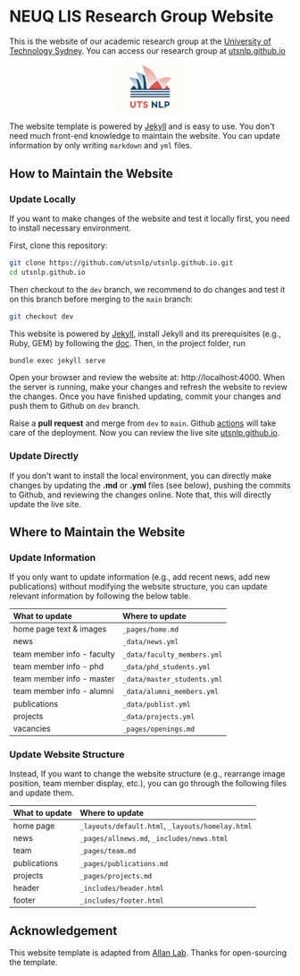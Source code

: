 # NEUQ LIS Research Group Website

This is the website of our academic research group at the [University of Technology Sydney](https://www.uts.edu.au/). You can access our research group at [utsnlp.github.io](https://utsnlp.github.io/)

<p align=center>
    <img src="./images/logopic/uts_logo_v2.png" width="25%" height="25%" alt="llm_align_world_example"/>
</p>

The website template is powered by [Jekyll](https://jekyllrb.com/) and is easy to use. You don't need much front-end knowledge to maintain the website. You can update information by only writing `markdown` and `yml` files.

## How to Maintain the Website

### Update Locally

If you want to make changes of the website and test it locally first, you need to install necessary environment. 

First, clone this repository: 

```bash
git clone https://github.com/utsnlp/utsnlp.github.io.git
cd utsnlp.github.io
```

Then checkout to the `dev` branch, we recommend to do changes and test it on this branch before merging to the `main` branch:

```bash
git checkout dev
```

This website is powered by [Jekyll](https://jekyllrb.com/), install Jekyll and its prerequisites (e.g., Ruby, GEM) by following the [doc](https://jekyllrb.com/docs/). 
Then, in the project folder, run 

```bash
bundle exec jekyll serve
```

Open your browser and review the website at: http://localhost:4000. 
When the server is running, make your changes and refresh the website to review the changes.
Once you have finished updating, commit your changes and push them to Github on `dev` branch.

Raise a **pull request** and merge from `dev` to `main`. Github [actions](https://github.com/utsnlp/utsnlp.github.io/actions) will take care of the deployment. Now you can review the live site [utsnlp.github.io](https://utsnlp.github.io/).


### Update Directly

If you don't want to install the local environment, you can directly make changes by updating the **.md** or **.yml** files (see below), pushing the commits to Github, and reviewing the changes online. Note that, this will directly update the live site.


## Where to Maintain the Website

### Update Information

If you only want to update information (e.g., add recent news, add new publications) without modifying the website structure, you can update relevant information by following the below table.

| What to update             | Where to update             |
| :------------------------- | :-------------------------- |
| home page text & images    | `_pages/home.md`            |
| news                       | `_data/news.yml`            |
| team member info - faculty | `_data/faculty_members.yml` |
| team member info - phd     | `_data/phd_students.yml`    |
| team member info - master  | `_data/master_students.yml` |
| team member info - alumni  | `_data/alumni_members.yml`  |
| publications               | `_data/publist.yml`         |
| projects                   | `_data/projects.yml`        |
| vacancies                  | `_pages/openings.md`        |


### Update Website Structure

Instead, If you want to change the website structure (e.g., rearrange image position, team member display, etc.), you can go through the following files and update them.

| What to update | Where to update                                  |
| :------------- | :----------------------------------------------- |
| home page      | `_layouts/default.html`, `_layouts/homelay.html` |
| news           | `_pages/allnews.md`, `_includes/news.html`       |
| team           | `_pages/team.md`                                 |
| publications   | `_pages/publications.md`                         |
| projects       | `_pages/projects.md`                             |
| header         | `_includes/header.html`                          |
| footer         | `_includes/footer.html`                          |

## Acknowledgement

This website template is adapted from [Allan Lab](http://www.allanlab.org/aboutwebsite.html). 
Thanks for open-sourcing the template.
